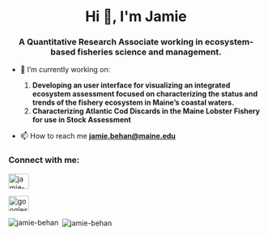 <h1 align="center">Hi 👋, I'm Jamie</h1>
<h3 align="center">A Quantitative Research Associate working in ecosystem-based fisheries science and management.</h3>

- 🔭 I’m currently working on:
  1) **Developing an user interface for visualizing an integrated ecosystem assessment focused on characterizing the status and trends of the fishery ecosystem in Maine’s coastal waters.**
  2) **Characterizing Atlantic Cod Discards in the Maine Lobster Fishery for use in Stock Assessment**

- 📫 How to reach me **jamie.behan@maine.edu**

<h3 align="left">Connect with me:</h3>
<p align="left">
<a href="https://www.linkedin.com/in/jamie-behan-44491510a" target="blank"><img align="center" src="https://raw.githubusercontent.com/rahuldkjain/github-profile-readme-generator/master/src/images/icons/Social/linked-in-alt.svg" alt="jamie-behan" height="30" width="40" /></a>
</p>

<p align="left">
<a href="https://scholar.google.com/citations?user=qqc_qYkAAAAJ&hl=en&inst=569367360547434339" target="blank"><img align="center" src="https://upload.wikimedia.org/wikipedia/commons/c/c7/Google_Scholar_logo.svg" alt="googlescholar" height="30" width="40" /></a>
</p>

<p><img align="left" src="https://github-readme-stats.vercel.app/api/top-langs?username=jamie-behan&show_icons=true&locale=en&layout=compact" alt="jamie-behan" /></p>

<p>&nbsp;<img align="center" src="https://github-readme-stats.vercel.app/api?username=jamie-behan&show_icons=true&locale=en" alt="jamie-behan" /></p>
